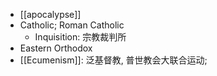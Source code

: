 - [[apocalypse]]
- Catholic; Roman Catholic
    - Inquisition: 宗教裁判所
- Eastern Orthodox
- [[Ecumenism]]: 泛基督教, 普世教会大联合运动;
